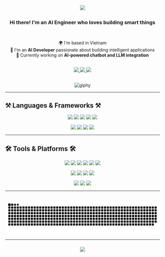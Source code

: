 <!-- 👋 Hi, I’m @lamminhtran -->

<h1 align="center">
  <img src="https://readme-typing-svg.herokuapp.com/?font=Righteous&size=35&center=true&vCenter=true&width=500&height=70&duration=4000&lines=Hi+There!+👋;+I'm+Tran+Lam+Minh!;" />
</h1>

<h3 align="center">Hi there! I'm an AI Engineer who loves building smart things</h3>

<br/>

<div align="center">

🌍 I'm based in Vietnam  
🧠 I'm an **AI Developer** passionate about building intelligent applications    
🚀 Currently working on **AI-powered chatbot and LLM integration**  

</div>

<br/>

<div align="center"> 
  <a href="">
    <img src="https://img.shields.io/badge/Gmail-333333?style=for-the-badge&logo=gmail&logoColor=red" />
  </a>
  <a href="" target="_blank">
    <img src="https://img.shields.io/badge/LinkedIn-0077B5?style=for-the-badge&logo=linkedin&logoColor=white" />
  </a>
  <a href="" target="_blank">
    <img src="https://img.shields.io/badge/Portfolio-FF5722?style=for-the-badge&logo=todoist&logoColor=white" />
  </a>
</div>

<br/>

<p align="center">
  <img src="https://github.com/thanhtin4401/thanhtin4401/assets/85281544/a65ececb-7042-4a69-b9a6-71381c48b003" alt="giphy" />
</p>

---

## ⚒️ Languages & Frameworks ⚒️

<p align="center">
  <img src="https://img.shields.io/badge/PYTHON-3776AB?style=for-the-badge&logo=python&logoColor=white" />
  <img src="https://img.shields.io/badge/PANDAS-150458?style=for-the-badge&logo=pandas&logoColor=white" />
  <img src="https://img.shields.io/badge/NUMPY-013243?style=for-the-badge&logo=numpy&logoColor=white" />
  <img src="https://img.shields.io/badge/MATPLOTLIB-ffffff?style=for-the-badge&logo=matplotlib&logoColor=black" />
  <img src="https://img.shields.io/badge/SCIKIT--LEARN-F7931E?style=for-the-badge&logo=scikit-learn&logoColor=white" />
</p>

<p align="center">
  <img src="https://img.shields.io/badge/PYTORCH-EE4C2C?style=for-the-badge&logo=pytorch&logoColor=white" />
  <img src="https://img.shields.io/badge/TENSORFLOW-FF6F00?style=for-the-badge&logo=tensorflow&logoColor=white" />
  <img src="https://img.shields.io/badge/KERAS-D00000?style=for-the-badge&logo=keras&logoColor=white" />
  <img src="https://img.shields.io/badge/GO-00ADD8?style=for-the-badge&logo=go&logoColor=white" />
</p>

---

## 🛠️ Tools & Platforms 🛠️

<p align="center">
  <img src="https://img.shields.io/badge/GIT-F05032?style=for-the-badge&logo=git&logoColor=white" />
  <img src="https://img.shields.io/badge/BITBUCKET-0052CC?style=for-the-badge&logo=bitbucket&logoColor=white" />
  <img src="https://img.shields.io/badge/GITHUB-181717?style=for-the-badge&logo=github&logoColor=white" />
  <img src="https://img.shields.io/badge/DOCKER-2496ED?style=for-the-badge&logo=docker&logoColor=white" />
  <img src="https://img.shields.io/badge/KUBERNETES-326CE5?style=for-the-badge&logo=kubernetes&logoColor=white" />
  <img src="https://img.shields.io/badge/LINUX-FCC624?style=for-the-badge&logo=linux&logoColor=black" />
</p>

<p align="center">
  <img src="https://img.shields.io/badge/VISUAL%20STUDIO%20CODE-007ACC?style=for-the-badge&logo=visual-studio-code&logoColor=white" />
  <img src="https://img.shields.io/badge/COLAB-F9AB00?style=for-the-badge&logo=googlecolab&logoColor=black" />
  <img src="https://img.shields.io/badge/KAGGLE-20BEFF?style=for-the-badge&logo=kaggle&logoColor=white" />
  <img src="https://img.shields.io/badge/WEIGHTS%20%26%20BIASES-FFBE00?style=for-the-badge&logo=weightsandbiases&logoColor=black" />
</p>

<p align="center">
  <img src="https://img.shields.io/badge/AMAZON%20AWS-FF9900?style=for-the-badge&logo=amazonaws&logoColor=white" />
  <img src="https://img.shields.io/badge/POSTGRESQL-4169E1?style=for-the-badge&logo=postgresql&logoColor=white" />
  <img src="https://img.shields.io/badge/MONGODB-47A248?style=for-the-badge&logo=mongodb&logoColor=white" />
</p>

---

<br/>

<div align="center">
  <img alt="snake eating my contributions" src="https://raw.githubusercontent.com/salesp07/salesp07/output/github-contribution-grid-snake.svg" />
</div>

---

<h3 align="center">
  <img src="https://readme-typing-svg.herokuapp.com/?font=Righteous&size=25&center=true&vCenter=true&width=500&height=70&duration=4000&lines=Thanks+for+visiting!+✌️;+Shoot+me+a+message+on+Linkedin!;I'm+always+down+to+collab+:)">
</h3>
